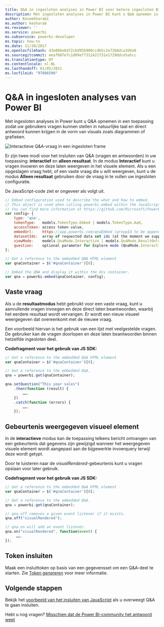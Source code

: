 ```yaml
---
title: Q&A in ingesloten analyses in Power BI voor betere ingesloten BI-inzichten
description: Met ingesloten analyses in Power BI kunt u Q&A opnemen in een toepassing zodat uw gebruikers vragen kunnen stellen in natuurlijke taal. Maak betere geïntegreerde BI-inzichten mogelijk met geïntegreerde analytische gegevens voor Power BI.
author: KesemSharabi
ms.author: kesharab
ms.reviewer: ''
ms.service: powerbi
ms.subservice: powerbi-developer
ms.topic: how-to
ms.date: 11/20/2017
ms.openlocfilehash: 43e886e6472c6d95b900ccdb5c2e73b8dca3d4a0
ms.sourcegitcommit: eeaf607e7c1d89ef7312421731e1729ddce5a5cc
ms.translationtype: HT
ms.contentlocale: nl-NL
ms.lasthandoff: 01/05/2021
ms.locfileid: "97886598"
---
```

# <a name="qa-in-power-bi-embedded-analytics"></a>Q&A in ingesloten analyses van Power BI

Met ingesloten analyses in Power kunt u Q&A opnemen in een toepassing zodat uw gebruikers vragen kunnen stellen in natuurlijke taal en direct antwoord kunnen krijgen in de vorm van visuals zoals diagrammen of grafieken.

![Interactieve Q&A-vraag in een ingesloten frame](media/qanda/embedded-qanda.gif)

Er zijn twee modi voor het insluiten van Q&A (vragen en antwoorden) in uw toepassing: **interactief** en **alleen resultaat**. In de modus **Interactief** kunt u vragen invoeren en deze laten weergeven in het visuele element. Als u een opgeslagen vraag hebt, of een vaste vraag die u wilt weergeven, kunt u de modus **Alleen resultaat** gebruiken door de vraag in te vullen uw ingesloten configuratie.

De JavaScript-code ziet er ongeveer als volgt uit.

```javascript
// Embed configuration used to describe the what and how to embed.
// This object is used when calling powerbi.embed within the JavaScript API.
// You can find more information at https://github.com/Microsoft/PowerBI-JavaScript/wiki/Embed-Configuration-Details.
var config= {
    type: 'qna',
    tokenType:   models.TokenType.Embed | models.TokenType.Aad,
    accessToken: access token value,
    embedUrl:    https://app.powerbi.com/qnaEmbed (groupId to be appended as query parameter if required),
    datasetIds:  array of requested data set ids (at the moment we support only one dataset),
    viewMode:    models.QnaMode.Interactive | models.QnaMode.ResultOnly,
    question:    optional parameter for Explore mode (QnaMode.Interactive) and mandatory for Render Result mode (QnaMode.ResultOnly)
};

// Get a reference to the embedded QNA HTML element
var qnaContainer = $('#qnaContainer')[0];

// Embed the QNA and display it within the div container.
var qna = powerbi.embed(qnaContainer, config);
```

## <a name="set-question"></a>Vaste vraag

Als u de **resultaatmodus** hebt gebruikt voor een vaste vraag, kunt u aanvullende vragen invoegen en deze direct laten beantwoorden, waarbij het eerdere resultaat wordt vervangen. Er wordt een nieuw visueel weergegeven dat overeenkomt met de nieuwe vraag.

Een voorbeeld hiervan is het gebruik van een lijst met veelgestelde vragen. De gebruiker kan de vragen doorlopen en deze laten beantwoorden binnen hetzelfde ingesloten deel.

**Codefragment voor het gebruik van JS SDK:**  

```javascript
// Get a reference to the embedded Q&A HTML element
var qnaContainer = $('#qnaContainer')[0];

// Get a reference to the embedded Q&A.
qna = powerbi.get(qnaContainer);

qna.setQuestion("This year sales")
    .then(function (result) {
        …….
    })
    .catch(function (errors) {
        …….
    });
```

## <a name="visual-rendered-event"></a>Gebeurtenis weergegeven visueel element

In de **interactieve** modus kan de toepassing telkens bericht ontvangen van een gebeurtenis dat gegevens zijn gewijzigd wanneer het weergegeven visuele element wordt aangepast aan de bijgewerkte invoerquery terwijl deze wordt getypt.

Door te luisteren naar de *visualRendered*-gebeurtenis kunt u vragen opslaan voor later gebruik. 

**Codefragment voor het gebruik van JS SDK:**  

```javascript
// Get a reference to the embedded Q&A HTML element
var qnaContainer = $('#qnaContainer')[0];

// Get a reference to the embedded Q&A.
qna = powerbi.get(qnaContainer);

// qna.off removes a given event listener if it exists.
qna.off("visualRendered");

// qna.on will add an event listener.
qna.on("visualRendered", function(event) {
     …….
});
```

## <a name="embed-token"></a>Token insluiten

Maak een insluittoken op basis van een gegevensset om een Q&A-deel te starten. Zie [Token genereren](/rest/api/power-bi/embedtoken) voor meer informatie.

## <a name="next-steps"></a>Volgende stappen

Bekijk het [voorbeeld van het insluiten van JavaScript](https://microsoft.github.io/PowerBI-JavaScript/demo/) als u overweegt Q&A te gaan insluiten.

Hebt u nog vragen? [Misschien dat de Power BI-community het antwoord weet](https://community.powerbi.com/)